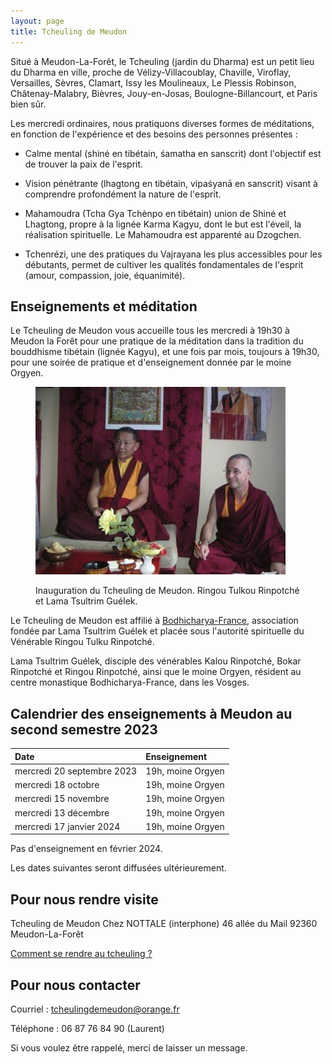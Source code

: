 ```yaml
---
layout: page 
title: Tcheuling de Meudon
---
```


Situé à Meudon-La-Forêt, le Tcheuling (jardin du Dharma) est un petit lieu du
Dharma en ville, proche de Vélizy-Villacoublay, Chaville, Viroflay, Versailles,
Sèvres, Clamart, Issy les Moulineaux, Le Plessis Robinson, Châtenay-Malabry,
Bièvres, Jouy-en-Josas, Boulogne-Billancourt, et Paris bien sûr.

Les mercredi ordinaires, nous pratiquons diverses formes de méditations, en
fonction de l'expérience et des besoins des personnes présentes :

- Calme mental (shiné en tibétain, śamatha en sanscrit) dont l'objectif est de
trouver la paix de l'esprit.

- Vision pénétrante (lhagtong en tibétain, vipaśyanā en sanscrit) visant à
comprendre profondément la nature de l'esprit.

- Mahamoudra (Tcha Gya Tchènpo en tibétain) union de Shiné et Lhagtong, propre à
la lignée Karma Kagyu, dont le but est l'éveil, la réalisation spirituelle. Le
Mahamoudra est apparenté au Dzogchen.

- Tchenrézi, une des pratiques du Vajrayana les plus accessibles pour les
débutants, permet de cultiver les qualités fondamentales de l'esprit (amour,
compassion, joie, équanimité).

## Enseignements et méditation

Le Tcheuling de Meudon vous accueille tous les mercredi à 19h30 à Meudon la Forêt
pour une pratique de la méditation dans la tradition du bouddhisme tibétain
(lignée Kagyu), et une fois par mois, toujours à 19h30, pour une soirée de
pratique et d'enseignement donnée par le moine Orgyen.

<figure>
  <p><img src="/assets/img/inauguration.jpg" /></p>
  <figcaption>Inauguration du Tcheuling de Meudon. Ringou Tulkou Rinpotché et Lama Tsultrim Guélek.</figcaption>
</figure>

Le Tcheuling de Meudon est affilié à [Bodhicharya-France](https://www.bodhicharya-france.org/), association fondée par
Lama Tsultrim Guélek et placée sous l'autorité spirituelle du Vénérable Ringou
Tulku Rinpotché.  

Lama Tsultrim Guélek, disciple des vénérables Kalou Rinpotché, Bokar Rinpotché
et Ringou Rinpotché, ainsi que le moine Orgyen, résident au centre monastique
Bodhicharya-France, dans les Vosges.

## Calendrier des enseignements à Meudon au second semestre 2023


| Date                       | Enseignement                                                                               |
| :------------------------- | :------------------------------------------------------------------------------------------|
| mercredi 20 septembre 2023 | 19h, moine Orgyen                                                                          |
| mercredi 18 octobre        | 19h, moine Orgyen                                                                          |
| mercredi 15 novembre       | 19h, moine Orgyen                                                                          |     
| mercredi 13 décembre       | 19h, moine Orgyen                                                                          |     
| mercredi 17 janvier 2024   | 19h, moine Orgyen                                                                         

Pas d'enseignement en février 2024.

Les dates suivantes seront diffusées ultérieurement.

## Pour nous rendre visite

Tcheuling de Meudon
Chez NOTTALE (interphone)
46 allée du Mail
92360 Meudon-La-Forêt

[Comment se rendre au tcheuling ?](/comment-venir/)

## Pour nous contacter

Courriel : [tcheulingdemeudon@orange.fr](mailto:tcheulingdemeudon@orange.fr)

Téléphone : 06 87 76 84 90 (Laurent)

Si vous voulez être rappelé, merci de laisser un message.

